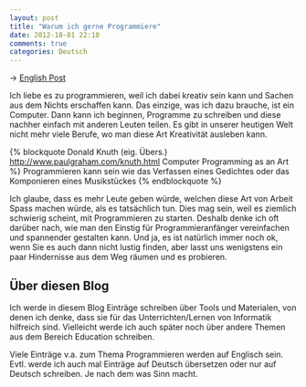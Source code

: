 ```yaml
---
layout: post
title: "Warum ich gerne Programmiere"
date: 2012-10-01 22:10
comments: true
categories: Deutsch
---
```

→ [English Post](/blog/2012/10/01/why-i-love-programming/)

Ich liebe es zu programmieren, weil ich dabei kreativ sein kann und Sachen aus dem Nichts erschaffen kann. Das einzige, was ich dazu brauche, ist ein Computer. Dann kann ich beginnen, Programme zu schreiben und diese nachher einfach mit anderen Leuten teilen. Es gibt in unserer heutigen Welt nicht mehr viele Berufe, wo man diese Art Kreativität ausleben kann.

{% blockquote Donald Knuth (eig. Übers.) http://www.paulgraham.com/knuth.html Computer Programming as an Art %}
Programmieren kann sein wie das Verfassen eines Gedichtes oder das Komponieren eines Musikstückes
{% endblockquote %}

Ich glaube, dass es mehr Leute geben würde, welchen diese Art von Arbeit Spass machen würde, als es tatsächlich tun. Dies mag sein, weil es ziemlich schwierig scheint, mit Programmieren zu starten. Deshalb denke ich oft darüber nach, wie man den Einstig für Programmieranfänger vereinfachen und spannender gestalten kann. Und ja, es ist natürlich immer noch ok, wenn Sie es auch dann nicht lustig finden, aber lasst uns wenigstens ein paar Hindernisse aus dem Weg räumen und es probieren.


## Über diesen Blog ##
Ich werde in diesem Blog Einträge schreiben über Tools und Materialen, von denen ich denke, dass sie für das Unterrichten/Lernen von Informatik hilfreich sind. Vielleicht werde ich auch später noch über andere Themen aus dem Bereich Education schreiben.

Viele Einträge v.a. zum Thema Programmieren werden auf Englisch sein. Evtl. werde ich auch mal Einträge auf Deutsch übersetzen oder nur auf Deutsch schreiben. Je nach dem was Sinn macht.